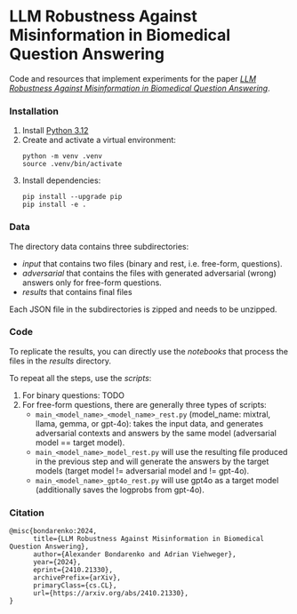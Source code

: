 # LLM Robustness Against Misinformation in Biomedical Question Answering

Code and resources that implement experiments for the paper [_LLM Robustness Against Misinformation in Biomedical Question Answering_](https://arxiv.org/abs/2410.21330).

### Installation

1. Install [Python 3.12](https://python.org/downloads/)
2. Create and activate a virtual environment:
    ```shell
    python -m venv .venv
    source .venv/bin/activate
    ```
3. Install dependencies:
    ```shell
    pip install --upgrade pip
    pip install -e .
    ```
### Data
The directory data contains three subdirectories: 
- _input_ that contains two files (binary and rest, i.e. free-form, questions).
- _adversarial_ that contains the files with generated adversarial (wrong) answers only for free-form questions.
- _results_ that contains final files
  
Each JSON file in the subdirectories is zipped and needs to be unzipped.

### Code
To replicate the results, you can directly use the _notebooks_ that process the files in the _results_ directory.

To repeat all the steps, use the _scripts_:

1. For binary questions: TODO
2. For free-form questions, there are generally three types of scripts:
   - `main_<model_name>_<model_name>_rest.py`  (model_name: mixtral, llama, gemma, or gpt-4o): takes the input data, and generates adversarial contexts and answers by the same model (adversarial model == target model).
   - `main_<model_name>_model_rest.py`  will use the resulting file produced in the previous step and will generate the answers by the target models (target model != adversarial model and != gpt-4o).
   - `main_<model_name>_gpt4o_rest.py`  will use gpt4o as a target model (additionally saves the logprobs from gpt-4o).       

### Citation
```
@misc{bondarenko:2024,
      title={LLM Robustness Against Misinformation in Biomedical Question Answering}, 
      author={Alexander Bondarenko and Adrian Viehweger},
      year={2024},
      eprint={2410.21330},
      archivePrefix={arXiv},
      primaryClass={cs.CL},
      url={https://arxiv.org/abs/2410.21330}, 
}
```
